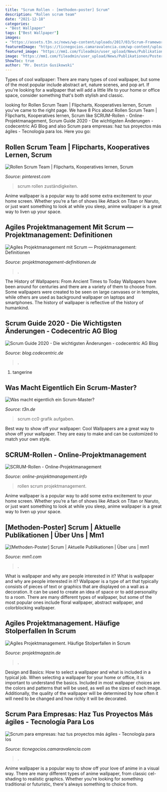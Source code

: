 ```yaml
---
title: "Scrum Rollen - [methoden-poster] Scrum"
description: "Rollen scrum team"
date: "2021-12-18"
categories:
- "Best Wallpaper"
tags: ["Best Wallpaper"]
images:
- "https://assets.t3n.sc/news/wp-content/uploads/2017/03/Scrum-Framework.png?auto=format&amp;h=570&amp;ixlib=php-2.3.0&amp;w=1024"
featuredImage: "https://ticnegocios.camaravalencia.com/wp-content/uploads/2019/04/scrum-empresas.jpg"
featured_image: "https://mm1.com/fileadmin/user_upload/News/Publikationen/Poster/mm1-Scrum-Poster-EN.png"
image: "https://mm1.com/fileadmin/user_upload/News/Publikationen/Poster/mm1-Scrum-Poster-EN.png"
ShowToc: true
author: "Mr. Destin Gusikowski"
---
```



Types of cool wallpaper:
There are many types of cool wallpaper, but some of the most popular include abstract art, nature scenes, and pop art. If you're looking for a wallpaper that will add a little life to your home or office space, consider something that's both stylish and classic.

	

		
looking for Rollen Scrum Team | Flipcharts, Kooperatives lernen, Scrum you've came to the right page. We have 8 Pics about Rollen Scrum Team | Flipcharts, Kooperatives lernen, Scrum like SCRUM-Rollen - Online-Projektmanagement, Scrum Guide 2020 - Die wichtigsten Änderungen - codecentric AG Blog and also Scrum para empresas: haz tus proyectos más ágiles - Tecnología para los. Here you go:
		
    
## Rollen Scrum Team | Flipcharts, Kooperatives Lernen, Scrum

<img loading=lazy src="https://i.pinimg.com/736x/24/46/ba/2446ba7f5bf2e3f4835169b2d993f6fe.jpg" onerror="this.onerror=null;this.src='https://tse1.mm.bing.net/th?id=OIP.UFQTBAn5VrQNmkc55phCYgHaJ3&amp;pid=15.1';" alt="Rollen Scrum Team | Flipcharts, Kooperatives lernen, Scrum">

_Source: pinterest.com_

>scrum rollen zuständigkeiten. 

	

Anime wallpaper is a popular way to add some extra excitement to your home screen. Whether you’re a fan of shows like Attack on Titan or Naruto, or just want something to look at while you sleep, anime wallpaper is a great way to liven up your space.

    
## Agiles Projektmanagement Mit Scrum — Projektmanagement: Definitionen

<img loading=lazy src="https://projektmanagement-definitionen.de/wp-content/uploads/2014/11/Scrum-580px.png" onerror="this.onerror=null;this.src='https://tse1.mm.bing.net/th?id=OIP.L6q230T_WZtNPRgak5TiJwHaDt&amp;pid=15.1';" alt="Agiles Projektmanagement mit Scrum — Projektmanagement: Definitionen">

_Source: projektmanagement-definitionen.de_

>. 

	

The History of Wallpapers: From Ancient Times to Today
Wallpapers have been around for centuries and there are a variety of them to choose from. Some wallpapers were created to be seen on large canvases or in temples, while others are used as background wallpaper on laptops and smartphones. The history of wallpaper is reflective of the history of humankind.

    
## Scrum Guide 2020 - Die Wichtigsten Änderungen - Codecentric AG Blog

<img loading=lazy src="https://blog.codecentric.de/files/2020/11/Scrum-Guide-2020-Animationen.006.png" onerror="this.onerror=null;this.src='https://tse4.mm.bing.net/th?id=OIP.AtYRPNrivHMtMbZOdeWJ_QHaEK&amp;pid=15.1';" alt="Scrum Guide 2020 - Die wichtigsten Änderungen - codecentric AG Blog">

_Source: blog.codecentric.de_

>. 

	

1. tangerine 

    
## Was Macht Eigentlich Ein Scrum-Master?

<img loading=lazy src="https://assets.t3n.sc/news/wp-content/uploads/2017/03/Scrum-Framework.png?auto=format&amp;h=570&amp;ixlib=php-2.3.0&amp;w=1024" onerror="this.onerror=null;this.src='https://tse1.mm.bing.net/th?id=OIP.u4xiwgql8al-62HNVYT_TgHaEH&amp;pid=15.1';" alt="Was macht eigentlich ein Scrum-Master?">

_Source: t3n.de_

>scrum cc0 grafik aufgaben. 

	

Best way to show off your wallpaper:
Cool Wallpapers are a great way to show off your wallpaper. They are easy to make and can be customized to match your own style.

    
## SCRUM-Rollen - Online-Projektmanagement

<img loading=lazy src="https://www.online-projektmanagement.info/wp-content/uploads/2015/11/Rollen.jpeg" onerror="this.onerror=null;this.src='https://tse3.mm.bing.net/th?id=OIP.hW-sBT8Mu4fj9-5LoH0jxgHaFj&amp;pid=15.1';" alt="SCRUM-Rollen - Online-Projektmanagement">

_Source: online-projektmanagement.info_

>rollen scrum projektmanagement. 

	

Anime wallpaper is a popular way to add some extra excitement to your home screen. Whether you’re a fan of shows like Attack on Titan or Naruto, or just want something to look at while you sleep, anime wallpaper is a great way to liven up your space.

    
## [Methoden-Poster] Scrum | Aktuelle Publikationen | Über Uns | Mm1

<img loading=lazy src="https://mm1.com/fileadmin/user_upload/News/Publikationen/Poster/mm1-Scrum-Poster-EN.png" onerror="this.onerror=null;this.src='https://tse3.mm.bing.net/th?id=OIP.zQmrMFQir6fr5QsasOhWDgHaFQ&amp;pid=15.1';" alt="[Methoden-Poster] Scrum | Aktuelle Publikationen | Über uns | mm1">

_Source: mm1.com_

>. 

	

What is wallpaper and why are people interested in it?
What is wallpaper and why are people interested in it?
Wallpaper is a type of art that typically consists of pieces of text or graphics that are displayed on a wall as a decoration. It can be used to create an idea of space or to add personality to a room. There are many different types of wallpaper, but some of the most popular ones include floral wallpaper, abstract wallpaper, and colorblocking wallpaper.

    
## Agiles Projektmanagement. Häufige Stolperfallen In Scrum

<img loading=lazy src="https://www.projektmagazin.de/sites/default/files/inline/imported/articles/2010/1110-2/bild1.jpg" onerror="this.onerror=null;this.src='https://tse3.mm.bing.net/th?id=OIP.kr3V2KEyc7zYML5vpRSNYAHaEC&amp;pid=15.1';" alt="Agiles Projektmanagement. Häufige Stolperfallen in Scrum">

_Source: projektmagazin.de_

>. 

	

Design and Basics: How to select a wallpaper and what is included in a typical job.
When selecting a wallpaper for your home or office, it is important to understand the basics. Included in most wallpaper choices are the colors and patterns that will be used, as well as the sizes of each image. Additionally, the quality of the wallpaper will be determined by how often it will need to be changed and how richly it will be decorated.

    
## Scrum Para Empresas: Haz Tus Proyectos Más ágiles - Tecnología Para Los

<img loading=lazy src="https://ticnegocios.camaravalencia.com/wp-content/uploads/2019/04/scrum-empresas.jpg" onerror="this.onerror=null;this.src='https://tse1.mm.bing.net/th?id=OIP.dn-c5gWoXx__PwnOGegcoAHaE7&amp;pid=15.1';" alt="Scrum para empresas: haz tus proyectos más ágiles - Tecnología para los">

_Source: ticnegocios.camaravalencia.com_

>. 

	

Anime wallpaper is a popular way to show off your love of anime in a visual way. There are many different types of anime wallpaper, from classic cel-shading to realistic graphics. Whether you're looking for something traditional or futuristic, there's always something to choice from.

